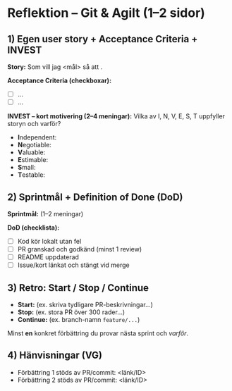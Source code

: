 # Reflektion – Git & Agilt (1–2 sidor)

## 1) Egen user story + Acceptance Criteria + INVEST

**Story:** Som <roll> vill jag <mål> så att <nytta>.

**Acceptance Criteria (checkboxar):**
- [ ] ...
- [ ] ...

**INVEST – kort motivering (2–4 meningar):**
Vilka av I, N, V, E, S, T uppfyller storyn och varför?
- **I**ndependent:  
- **N**egotiable:  
- **V**aluable:  
- **E**stimable:  
- **S**mall:  
- **T**estable:  

## 2) Sprintmål + Definition of Done (DoD)
**Sprintmål:** (1–2 meningar)

**DoD (checklista):**
- [ ] Kod kör lokalt utan fel
- [ ] PR granskad och godkänd (minst 1 review)
- [ ] README uppdaterad
- [ ] Issue/kort länkat och stängt vid merge

## 3) Retro: Start / Stop / Continue
- **Start:** (ex. skriva tydligare PR-beskrivningar…)
- **Stop:** (ex. stora PR över 300 rader…)
- **Continue:** (ex. branch-namn `feature/...`)

Minst **en** konkret förbättring du provar nästa sprint och *varför*.


## 4) Hänvisningar (VG)
- Förbättring 1 stöds av PR/commit: <länk/ID>
- Förbättring 2 stöds av PR/commit: <länk/ID>
